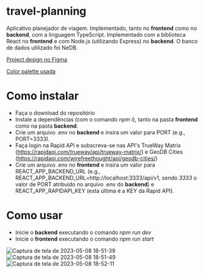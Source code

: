 # travel-planning
Aplicativo planejador de viagem.
Implementado, tanto no **frontend** como no **backend**, com a linguagem TypeScript.
Implementado com a biblioteca React no **frontend** e com Node.js (utilizando Express) no **backend**.
O banco de dados utilizado foi NeDB.

[Project design no Figma](https://www.figma.com/file/LVZ2NWQhBk3ctXonYirSA8/Untitled?type=design&node-id=0-1)

[Color palette usada](https://coolors.co/palette/292625-ea4633-f5f8fc-7fc8f8-5ebd78-fde74c)

# Como instalar

- Faça o download do repositório
- Instale a dependências (com o comando *npm i*), tanto na pasta **frontend** como na pasta **backend**.
- Crie um arquivo .env no **backend** e insira um valor para PORT (e.g., PORT=3333).
- Faça login na Rapid API e subscreva-se nas API's TrueWay Matrix (https://rapidapi.com/trueway/api/trueway-matrix/) e GeoDB Cities (https://rapidapi.com/wirefreethought/api/geodb-cities/)
- Crie um arquivo .env no **frontend** e insira um valor para REACT_APP_BACKEND_URL (e.g., REACT_APP_BACKEND_URL=http://localhost:3333/api/v1, sendo *3333* o valor de PORT atribuído no arquivo .env do **backend**) e REACT_APP_RAPIDAPI_KEY (esta última é a KEY da Rapid API).
# Como usar
- Inicie o **backend** executando o comando *npm run dev*
- Inicie o **frontend** executando o comando *npm run start*

![Captura de tela de 2023-05-08 18-51-39](https://user-images.githubusercontent.com/96545053/236945431-d54e7251-945c-4cd8-b12e-4aa97b54afdc.png)
![Captura de tela de 2023-05-08 18-51-49](https://user-images.githubusercontent.com/96545053/236945452-3475796d-9df0-4573-b733-0ff24b84569e.png)
![Captura de tela de 2023-05-08 18-52-11](https://user-images.githubusercontent.com/96545053/236945475-c5d71691-d76a-4c5e-af50-f76732548024.png)

